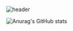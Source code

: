 ![header](https://capsule-render.vercel.app/api?type=venom&color=c1ccc8&text=WOOD)


![Anurag's GitHub stats](https://github-readme-stats.vercel.app/api?username=anuraghazra&show_icons=true&theme=dark)

